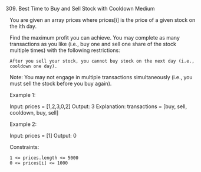 <!-- ┏━┓╻  ╻     ┏━┓┏┓ ┏━┓╻ ╻╺┳╸ -->
<!-- ┣━┫┃  ┃     ┣━┫┣┻┓┃ ┃┃ ┃ ┃  -->
<!-- ╹ ╹┗━╸┗━╸   ╹ ╹┗━┛┗━┛┗━┛ ╹  -->
<!-- ┏┓ ╻ ╻╻ ╻┏━┓┏┓╻╺┳┓┏━┓┏━╸╻  ╻  ┏━┓╺┳╸┏━┓┏━╸╻┏ ┏━╸┏━┓┏━┓╻  ╺┳┓┏━┓╻ ╻┏┓╻ -->
<!-- ┣┻┓┃ ┃┗┳┛┣━┫┃┗┫ ┃┃┗━┓┣╸ ┃  ┃  ┗━┓ ┃ ┃ ┃┃  ┣┻┓┃  ┃ ┃┃ ┃┃   ┃┃┃ ┃┃╻┃┃┗┫ -->
<!-- ┗━┛┗━┛ ╹ ╹ ╹╹ ╹╺┻┛┗━┛┗━╸┗━╸┗━╸┗━┛ ╹ ┗━┛┗━╸╹ ╹┗━╸┗━┛┗━┛┗━╸╺┻┛┗━┛┗┻┛╹ ╹ -->

309. Best Time to Buy and Sell Stock with Cooldown
     Medium

You are given an array prices where prices[i] is the price of a given stock on the ith day.

Find the maximum profit you can achieve. You may complete as many transactions as you like (i.e., buy one and sell one share of the stock multiple times) with the following restrictions:

    After you sell your stock, you cannot buy stock on the next day (i.e., cooldown one day).

Note: You may not engage in multiple transactions simultaneously (i.e., you must sell the stock before you buy again).

Example 1:

Input: prices = [1,2,3,0,2]
Output: 3
Explanation: transactions = [buy, sell, cooldown, buy, sell]

Example 2:

Input: prices = [1]
Output: 0

Constraints:

    1 <= prices.length <= 5000
    0 <= prices[i] <= 1000
